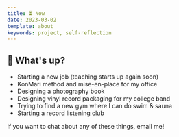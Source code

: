 ```yaml
---
title: ⏳ Now
date: 2023-03-02
template: about
keywords: project, self-reflection
---
```

## 🤔 What's up?
- Starting a new job (teaching starts up again soon)
- KonMari method and mise-en-place for my office
- Designing a photography book
- Designing vinyl record packaging for my college band
- Trying to find a new gym where I can do swim & sauna
- Starting a record listening club

If you want to chat about any of these things, email me!